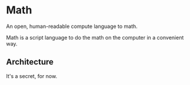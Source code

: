 # Math
An open, human-readable compute language to math.

Math is a script language to do the math on the computer in a convenient way.

## Architecture
It's a secret, for now.
